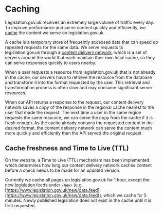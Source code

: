 # Caching

Legislation.gov.uk receives an extremely large volume of traffic every day. To improve performance and serve content quickly and efficiently, we [cache](https://developer.mozilla.org/en-US/docs/Web/HTTP/Caching) the content we serve on legislation.gov.uk.

A cache is a temporary store of frequently accessed data that can speed up repeated requests for the same data. We serve requests to legislation.gov.uk through a [content delivery network](https://en.wikipedia.org/wiki/Content_delivery_network), which is a set of servers around the world that each maintain their own local cache, so they can serve responses quickly to users nearby.

When a user requests a resource from legislation.gov.uk that is not already in the cache, our servers have to retrieve the resource from the database and transform it into the format requested by the user. This retrieval and transformation process is often slow and may consume significant server resources. 

When our API returns a response to the request, our content delivery network saves a copy of the response in the regional cache nearest to the user that made the request. The next time a user in the same region requests the same resource, we can serve the copy from the cache if it is fresh enough. As the cache already contains the requested content in the desired format, the content delivery network can serve the content much more quickly and efficiently than the API served the original request.

## Cache freshness and Time to Live (TTL)

On the website, a Time to Live (TTL) mechanism has been implemented which determines how long our content delivery network caches content before a check needs to be made for an updated version.

Currently we cache all pages on legislation.gov.uk for 1 hour, except the new legislation feeds under `/new/` (e.g. [https://www.legislation.gov.uk/new/data.feed](https://www.legislation.gov.uk/new/data.feed)), which we cache for 5 minutes. Newly published legislation does not exist in the cache until it is first requested.
